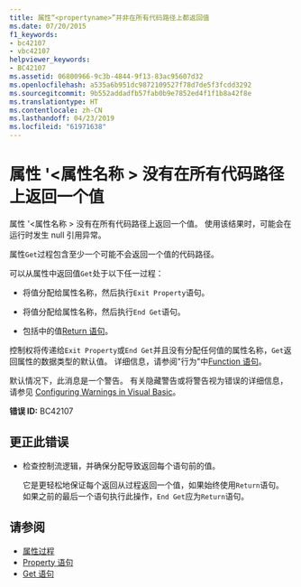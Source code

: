 ```yaml
---
title: 属性“<propertyname>”并非在所有代码路径上都返回值
ms.date: 07/20/2015
f1_keywords:
- bc42107
- vbc42107
helpviewer_keywords:
- BC42107
ms.assetid: 06800966-9c3b-4844-9f13-83ac95607d32
ms.openlocfilehash: a535a6b951dc9872109527f78d7de5f3fcdd3292
ms.sourcegitcommit: 9b552addadfb57fab0b9e7852ed4f1f1b8a42f8e
ms.translationtype: HT
ms.contentlocale: zh-CN
ms.lasthandoff: 04/23/2019
ms.locfileid: "61971638"
---
```

# <a name="property-propertyname-doesnt-return-a-value-on-all-code-paths"></a>属性 '\<属性名称 > 没有在所有代码路径上返回一个值
属性 '\<属性名称 > 没有在所有代码路径上返回一个值。 使用该结果时，可能会在运行时发生 null 引用异常。  
  
 属性`Get`过程包含至少一个可能不会返回一个值的代码路径。  
  
 可以从属性中返回值`Get`处于以下任一过程：  
  
- 将值分配给属性名称，然后执行`Exit Property`语句。  
  
- 将值分配给属性名称，然后执行`End Get`语句。  
  
- 包括中的值[Return 语句](../../../visual-basic/language-reference/statements/return-statement.md)。  
  
 控制权将传递给`Exit Property`或`End Get`并且没有分配任何值的属性名称，`Get`返回属性的数据类型的默认值。 详细信息，请参阅"行为"中[Function 语句](../../../visual-basic/language-reference/statements/function-statement.md)。  
  
 默认情况下，此消息是一个警告。 有关隐藏警告或将警告视为错误的详细信息，请参见 [Configuring Warnings in Visual Basic](/visualstudio/ide/configuring-warnings-in-visual-basic)。  
  
 **错误 ID:** BC42107  
  
## <a name="to-correct-this-error"></a>更正此错误  
  
- 检查控制流逻辑，并确保分配导致返回每个语句前的值。  
  
     它是更轻松地保证每个返回从过程返回一个值，如果始终使用`Return`语句。 如果之前的最后一个语句执行此操作，`End Get`应为`Return`语句。  
  
## <a name="see-also"></a>请参阅

- [属性过程](../../../visual-basic/programming-guide/language-features/procedures/property-procedures.md)
- [Property 语句](../../../visual-basic/language-reference/statements/property-statement.md)
- [Get 语句](../../../visual-basic/language-reference/statements/get-statement.md)
